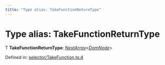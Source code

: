 ```yaml
---
title: "Type alias: TakeFunctionReturnType"
---
```


# Type alias: TakeFunctionReturnType

Ƭ **TakeFunctionReturnType**: [*NestArray*](nestarray.md)<[*DomNode*](../classes/domnode.md)\>

Defined in: [selector/TakeFunction.ts:4](https://github.com/44x1carbon/gigantes/blob/2721068/src/selector/TakeFunction.ts#L4)
